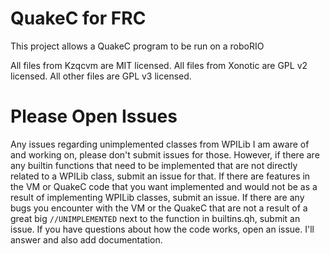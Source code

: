 QuakeC for FRC
==============

This project allows a QuakeC program to be run on a roboRIO

All files from Kzqcvm are MIT licensed. All files from Xonotic are GPL v2 licensed. All other files are GPL v3 licensed.

Please Open Issues
==================

Any issues regarding unimplemented classes from WPILib I am aware of and working on, please don't submit issues for those. However, if there are any builtin functions that need to be implemented that are not directly related to a WPILib class, submit an issue for that. If there are features in the VM or QuakeC code that you want implemented and would not be as a result of implementing WPILib classes, submit an issue. If there are any bugs you encounter with the VM or the QuakeC that are not a result of a great big `//UNIMPLEMENTED` next to the function in builtins.qh, submit an issue. If you have questions about how the code works, open an issue. I'll answer and also add documentation.
